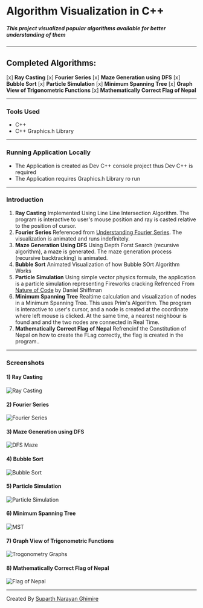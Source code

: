 # Algorithm Visualization in C++

##### This project visualized popular algorithms available for better understanding of them

---

## Completed Algorithms:

[x] **Ray Casting**
[x] **Fourier Series**
[x] **Maze Generation using DFS**
[x] **Bubble Sort**
[x] **Particle Simulation**
[x] **Minimum Spanning Tree**
[x] **Graph View of Trigonometric Functions**
[x] **Mathematically Correct Flag of Nepal**

---

### Tools Used

- C++
- C++ Graphics.h Library

---

### Running Application Locally

- The Application is created as Dev C++ console project thus Dev C++ is required
- The Application requires Graphics.h Library ro run

---

### Introduction

1. **Ray Casting**
   Implemented Using Line Line Intersection Algorithm. The program is interactive to user's mouse position and ray is casted relative to the position of cursor.
2. **Fourier Series**
   Referenced from [Understanding Fourier Series](http://bgrawi.com/Fourier-Visualizations/). The visualization is animated and runs indefinitely.
3. **Maze Generation Using DFS**
   Using Depth Forst Search (recursive algorithm), a maze is generated. The maze generation process (recursive backtracking) is animated.
4. **Bubble Sort**
   Animated Visualization of how Bubble SOrt Algorithm Works
5. **Particle Simulation**
   Using simple vector physics formula, the application is a particle simulation representing Fireworks cracking
   Refrenced From [Nature of Code](https://natureofcode.com/) by Daniel Shiffman
6. **Minimum Spanning Tree**
   Realtime calculation and visualization of nodes in a Minimum Spanning Tree. This uses Prim's Algorithm.
   The program is interactive to user's cursor, and a node is created at the coordinate where left mouse is clicked. At the same time, a nearest neighbour is found and and the two nodes are connected in Real Time.
7. **Mathematically Correct Flag of Nepal**
   Refrencinf the Constitution of Nepal on how to create the FLag correctly, the flag is created in the program..

---

### Screenshots

#### 1) Ray Casting

![Ray Casting](https://i.ibb.co/PzKtfwC/Ray-Casting.png)

#### 2) Fourier Series

![Fourier Series](https://i.ibb.co/3hXqvCv/Fourier-Series.png)

#### 3) Maze Generation using DFS

![DFS Maze](https://i.ibb.co/5WCpwHL/Maze-Generation.png)

#### 4) Bubble Sort

![Bubble Sort](https://i.ibb.co/s3Hhf2v/Bubble-Sort.png)

#### 5) Particle Simulation

![Particle Simulation](https://i.ibb.co/410jJLG/Particle-Simulation.png)

#### 6) Minimum Spanning Tree

![MST](https://i.ibb.co/Vq2LMHf/MST.png)

#### 7) Graph View of Trigonometric Functions

![Trogonometry Graphs](https://i.ibb.co/D90PXSk/Trigonometric-Waves.png)

#### 8) Mathematically Correct Flag of Nepal

![Flag of Nepal](https://i.ibb.co/c1rn3M8/Nepal-Flag.png)

---

Created By [Suparth Narayan Ghimire](https://suparthnarayanghimire.com.np)
